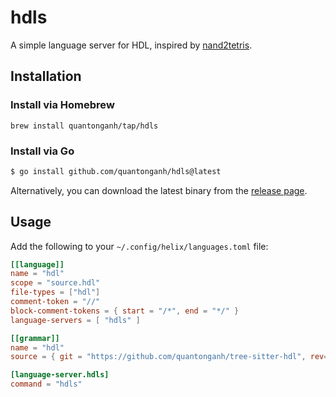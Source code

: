 # hdls
A simple language server for HDL, inspired by [nand2tetris](https://www.nand2tetris.org/).

## Installation

### Install via Homebrew

```
brew install quantonganh/tap/hdls
```

### Install via Go

```sh
$ go install github.com/quantonganh/hdls@latest
```

Alternatively, you can download the latest binary from the [release page](https://github.com/quantonganh/hdls/releases).

## Usage

Add the following to your `~/.config/helix/languages.toml` file:

```toml
[[language]]
name = "hdl"
scope = "source.hdl"
file-types = ["hdl"]
comment-token = "//"
block-comment-tokens = { start = "/*", end = "*/" }
language-servers = [ "hdls" ]

[[grammar]]
name = "hdl"
source = { git = "https://github.com/quantonganh/tree-sitter-hdl", rev="adcb20742ffecbffb2851dce83de37e6594f3ae8" }

[language-server.hdls]
command = "hdls"
```
